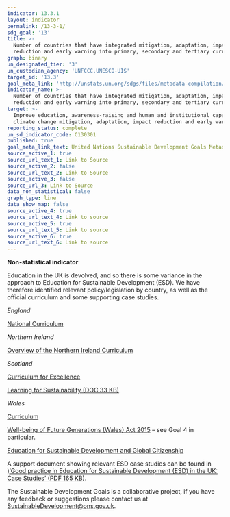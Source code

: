 ```yaml
---
indicator: 13.3.1
layout: indicator
permalink: /13-3-1/
sdg_goal: '13'
title: >-
  Number of countries that have integrated mitigation, adaptation, impact
  reduction and early warning into primary, secondary and tertiary curricula
graph: binary
un_designated_tier: '3'
un_custodian_agency: 'UNFCCC,UNESCO-UIS'
target_id: '13.3'
goal_meta_link: 'http://unstats.un.org/sdgs/files/metadata-compilation/Metadata-Goal-13.pdf'
indicator_name: >-
  Number of countries that have integrated mitigation, adaptation, impact
  reduction and early warning into primary, secondary and tertiary curricula
target: >-
  Improve education, awareness-raising and human and institutional capacity on
  climate change mitigation, adaptation, impact reduction and early warning
reporting_status: complete
un_sd_indicator_code: C130301
published: true
goal_meta_link_text: United Nations Sustainable Development Goals Metadata (pdf 759kB)
source_active_1: true
source_url_text_1: Link to Source
source_active_2: false
source_url_text_2: Link to Source
source_active_3: false
source_url_3: Link to Source
data_non_statistical: false
graph_type: line
data_show_map: false
source_active_4: true
source_url_text_4: Link to source
source_active_5: true
source_url_text_5: Link to source
source_active_6: true
source_url_text_6: Link to source
---
```

**Non-statistical indicator**

Education in the UK is devolved, and so there is some variance in the approach to Education for Sustainable Development (ESD). We have therefore identified relevant policy/legislation by country, as well as the official curriculum and some supporting case studies.


*England*

[National Curriculum](https://www.gov.uk/government/collections/national-curriculum)

*Northern Ireland*

[Overview of the Northern Ireland Curriculum](http://ccea.org.uk/curriculum/overview)

*Scotland*

[Curriculum for Excellence](http://www.gov.scot/resource/doc/226155/0061245.pdf)

[Learning for Sustainability (DOC 33 KB)](http://www.gov.scot/resource/0041/00416172.docx)

*Wales*

[Curriculum](http://learning.gov.wales/resources/improvementareas/curriculum/?lang=en)

[Well-being of Future Generations (Wales) Act 2015](http://www.legislation.gov.uk/anaw/2015/2/contents/enacted) – see Goal 4 in particular.

[Education for Sustainable Development and Global Citizenship](http://learning.gov.wales/resources/browse-all/education-for-sustainable-development-and-global-citizenship/?lang=en)


A support document showing relevant ESD case studies can be found in )[‘Good practice in Education for Sustainable Development (ESD) in the UK: Case Studies’ (PDF 165 KB)](https://www.unesco.org.uk/wp-content/uploads/2017/04/UKNC-Case-Study-1-FINAL.pdf).

The Sustainable Development Goals is a collaborative project, if you have any feedback or suggestions please contact us at <SustainableDevelopment@ons.gov.uk>.